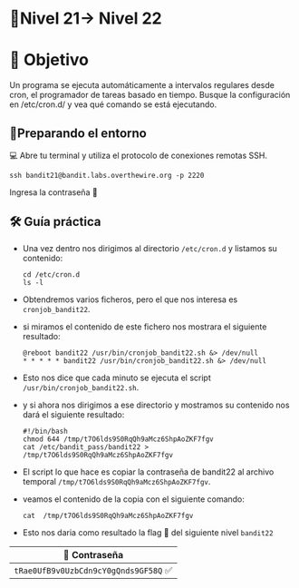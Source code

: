 # 🧩Nivel 21→ Nivel 22

# 🎯 Objetivo

Un programa se ejecuta automáticamente a intervalos regulares desde cron, el programador de tareas basado en tiempo. Busque la configuración en /etc/cron.d/ y vea qué comando se está ejecutando.

## 🧭Preparando el entorno

💻 Abre tu terminal y utiliza el protocolo de conexiones remotas SSH.

`ssh bandit21@bandit.labs.overthewire.org -p 2220`

Ingresa la contraseña 🚩

## 🛠️ Guía práctica

- Una vez dentro nos dirigimos al directorio `/etc/cron.d` y listamos su contenido:
    
    ```
    cd /etc/cron.d
    ls -l
    ```
    
- Obtendremos varios ficheros, pero el que nos interesa es `cronjob_bandit22`.
- si miramos el contenido de este fichero nos mostrara el siguiente resultado:
    
    ```
    @reboot bandit22 /usr/bin/cronjob_bandit22.sh &> /dev/null
    * * * * * bandit22 /usr/bin/cronjob_bandit22.sh &> /dev/null
    ```
    
- Esto nos dice que cada minuto se ejecuta el script `/usr/bin/cronjob_bandit22.sh`.
- y si ahora nos dirigimos a ese directorio y mostramos su contenido nos dará el siguiente resultado:
    
    ```
    #!/bin/bash
    chmod 644 /tmp/t7O6lds9S0RqQh9aMcz6ShpAoZKF7fgv
    cat /etc/bandit_pass/bandit22 > /tmp/t7O6lds9S0RqQh9aMcz6ShpAoZKF7fgv
    ```
    
- El script lo que hace es copiar la contraseña de bandit22 al archivo temporal `/tmp/t7O6lds9S0RqQh9aMcz6ShpAoZKF7fgv`.
- veamos el contenido de la copia con el siguiente comando:
    
    ```
    cat  /tmp/t7O6lds9S0RqQh9aMcz6ShpAoZKF7fgv
    ```
    
- Esto nos daria como resultado la flag 🚩 del siguiente nivel `bandit22`

<div align="center">

| 🔐 Contraseña |
|:-------------:|
| `tRae0UfB9v0UzbCdn9cY0gQnds9GF58Q` ✅ |

</div>
